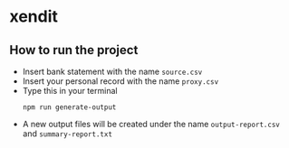 # xendit

## How to run the project
- Insert bank statement with the name `source.csv`
- Insert your personal record with the name `proxy.csv`
- Type this in your terminal
    ```
    npm run generate-output
    ```
- A new output files will be created under the name `output-report.csv` and `summary-report.txt`
